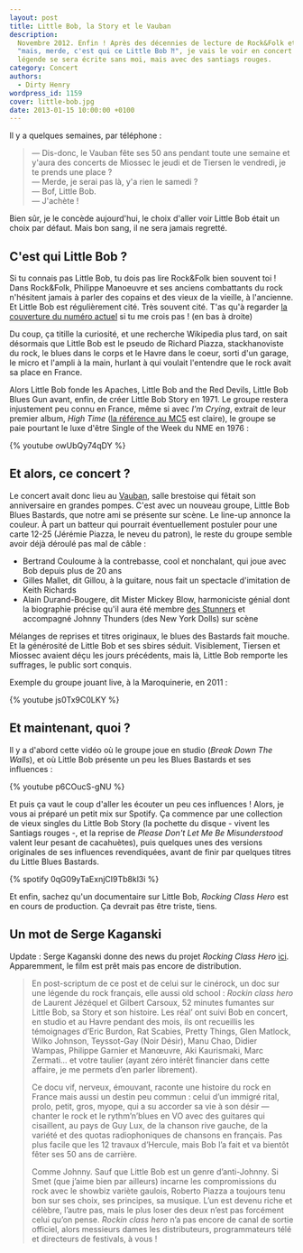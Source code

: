 ```yaml
---
layout: post
title: Little Bob, la Story et le Vauban
description:
  Novembre 2012. Enfin ! Après des décennies de lecture de Rock&Folk et de
  "mais, merde, c'est qui ce Little Bob ⁈", je vais le voir en concert. La
  légende se sera écrite sans moi, mais avec des santiags rouges.
category: Concert
authors:
  - Dirty Henry
wordpress_id: 1159
cover: little-bob.jpg
date: 2013-01-15 10:00:00 +0100
---
```


Il y a quelques semaines, par téléphone :

> — Dis-donc, le Vauban fête ses 50 ans pendant toute une semaine et y'aura des
> concerts de Miossec le jeudi et de Tiersen le vendredi, je te prends une
> place ?  
> — Merde, je serai pas là, y'a rien le samedi ?  
> — Bof, Little Bob.  
> — J'achète !

Bien sûr, je le concède aujourd'hui, le choix d'aller voir Little Bob était un
choix par défaut. Mais bon sang, il ne sera jamais regretté.

## C'est qui Little Bob ?

Si tu connais pas Little Bob, tu dois pas lire Rock&Folk bien souvent toi ! Dans
Rock&Folk, Philippe Manoeuvre et ses anciens combattants du rock n'hésitent
jamais à parler des copains et des vieux de la vieille, à l'ancienne. Et Little
Bob est régulièrement cité. Très souvent cité. T'as qu'à regarder [la couverture
du numéro actuel][3] si tu me crois pas ! (en bas à droite)

Du coup, ça titille la curiosité, et une recherche Wikipedia plus tard, on sait
désormais que Little Bob est le pseudo de Richard Piazza, stackhanoviste du
rock, le blues dans le corps et le Havre dans le coeur, sorti d'un garage, le
micro et l'ampli à la main, hurlant à qui voulait l'entendre que le rock avait
sa place en France.

Alors Little Bob fonde les Apaches, Little Bob and the Red Devils, Little Bob
Blues Gun avant, enfin, de créer Little Bob Story en 1971. Le groupe restera
injustement peu connu en France, même si avec _I'm Crying_, extrait de leur
premier album, _High Time_ ([la référence au MC5][1] est claire), le groupe se
paie pourtant le luxe d'être Single of the Week du NME en 1976 :

{% youtube owUbQy74qDY %}

## Et alors, ce concert ?

Le concert avait donc lieu au [Vauban][4], salle brestoise qui fêtait son
anniversaire en grandes pompes. C'est avec un nouveau groupe, Little Bob Blues
Bastards, que notre ami se présente sur scène. Le line-up annonce la couleur. À
part un batteur qui pourrait éventuellement postuler pour une carte 12-25
(Jérémie Piazza, le neveu du patron), le reste du groupe semble avoir déjà
déroulé pas mal de câble :

- Bertrand Couloume à la contrebasse, cool et nonchalant, qui joue avec Bob
  depuis plus de 20 ans
- Gilles Mallet, dit Gillou, à la guitare, nous fait un spectacle d'imitation de
  Keith Richards
- Alain Durand-Bougere, dit Mister Mickey Blow, harmoniciste génial dont la
  biographie précise qu'il aura été membre [des Stunners][5] et accompagné
  Johnny Thunders (des New York Dolls) sur scène

Mélanges de reprises et titres originaux, le blues des Bastards fait mouche. Et
la générosité de Little Bob et ses sbires séduit. Visiblement, Tiersen et
Miossec avaient déçu les jours précédents, mais là, Little Bob remporte les
suffrages, le public sort conquis.

Exemple du groupe jouant live, à la Maroquinerie, en 2011 :

{% youtube js0Tx9C0LKY %}

## Et maintenant, quoi ?

Il y a d'abord cette vidéo où le groupe joue en studio (_Break Down The Walls_),
et où Little Bob présente un peu les Blues Bastards et ses influences :

{% youtube p6COucS-gNU %}

Et puis ça vaut le coup d'aller les écouter un peu ces influences ! Alors, je
vous ai préparé un petit mix sur Spotify. Ça commence par une collection de
vieux singles du Little Bob Story (la pochette du disque - vivent les Santiags
rouges -, et la reprise de _Please Don't Let Me Be Misunderstood_ valent leur
pesant de cacahuètes), puis quelques unes des versions originales de ses
influences revendiquées, avant de finir par quelques titres du Little Blues
Bastards.

{% spotify 0qG09yTaExnjCI9Tb8kl3i %}

Et enfin, sachez qu'un documentaire sur Little Bob, _Rocking Class Hero_ est en
cours de production. Ça devrait pas être triste, tiens.

## Un mot de Serge Kaganski

Update : Serge Kaganski donne des news du projet _Rocking Class Hero_ [ici][2].
Apparemment, le film est prêt mais pas encore de distribution.

> En post-scriptum de ce post et de celui sur le cinérock, un doc sur une
> légende du rock français, elle aussi old school : _Rockin class hero_ de
> Laurent Jézéquel et Gilbert Carsoux, 52 minutes fumantes sur Little Bob, sa
> Story et son histoire. Les réal’ ont suivi Bob en concert, en studio et au
> Havre pendant des mois, ils ont recueillis les témoignages d’Eric Burdon, Rat
> Scabies, Pretty Things, Glen Matlock, Wilko Johnson, Teyssot-Gay (Noir Désir),
> Manu Chao, Didier Wampas, Philippe Garnier et Manœuvre, Aki Kaurismaki, Marc
> Zermati… et votre taulier (ayant zéro intérêt financier dans cette affaire, je
> me permets d’en parler librement).
>
> Ce docu vif, nerveux, émouvant, raconte une histoire du rock en France mais
> aussi un destin peu commun : celui d’un immigré rital, prolo, petit, gros,
> myope, qui a su accorder sa vie à son désir — chanter le rock et le
> rythm’n’blues en VO avec des guitares qui cisaillent, au pays de Guy Lux, de
> la chanson rive gauche, de la variété et des quotas radiophoniques de chansons
> en français. Pas plus facile que les 12 travaux d’Hercule, mais Bob l’a fait
> et va bientôt fêter ses 50 ans de carrière.
>
> Comme Johnny. Sauf que Little Bob est un genre d’anti-Johnny. Si Smet (que
> j’aime bien par ailleurs) incarne les compromissions du rock avec le showbiz
> variète gaulois, Roberto Piazza a toujours tenu bon sur ses choix, ses
> principes, sa musique. L’un est devenu riche et célèbre, l’autre pas, mais le
> plus loser des deux n’est pas forcément celui qu’on pense. _Rockin class hero_
> n’a pas encore de canal de sortie officiel, alors messieurs dames les
> distributeurs, programmateurs télé et directeurs de festivals, à vous !

[1]: https://en.wikipedia.org/wiki/High_Time_(MC5_album)
[2]:
  https://web.archive.org/web/20160312202459/http://blogs.lesinrocks.com/kaganski/2015/07/18/belles-familles-une-comedie-old-school-et-cest-rafraichissant/
[3]:
  https://s3-eu-west-1.amazonaws.com/org.deadrooster.blog/rock-folk-janvier-2013.jpeg
[4]: https://cabaretvauban.com
[5]: https://www.rockmadeinfrance.com/encyclo/les-stunners/2237/
